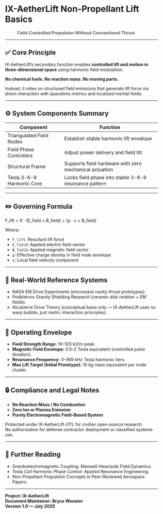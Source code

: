 # IX-AetherLift Non-Propellant Lift Basics

> **Field-Controlled Propulsion Without Conventional Thrust**

---

## ✅ Core Principle

IX-AetherLift’s secondary function enables **controlled lift and motion in three-dimensional space** using harmonic field modulation.

**No chemical fuels. No reaction mass. No moving parts.**

Instead, it relies on structured field emissions that generate lift force via direct interaction with spacetime metrics and localized inertial fields.

---

## ⚙️ System Components Summary

| Component                  | Function                              |
|--------------------------|---------------------------------------|
| Triangulated Field Nodes  | Establish stable harmonic lift envelope |
| Field Phase Controllers   | Adjust power delivery and field tilt   |
| Structural Frame          | Supports field hardware with zero mechanical actuation |
| Tesla 3-6-9 Harmonic Core | Locks field phase into stable 3-6-9 resonance pattern |

---

## ✏️ Governing Formula

F_lift = ∇ · (E_field × B_field) + (ρ · v × B_field)


Where:

- `F_lift`: Resultant lift force
- `E_field`: Applied electric field vector
- `B_field`: Applied magnetic field vector
- `ρ`: Effective charge density in field node envelope
- `v`: Local field velocity component

---

## 🔬 Real-World Reference Systems

- NASA EM Drive Experiments (microwave cavity thrust prototypes).
- Podkletnov Gravity Shielding Research (ceramic disk rotation + EM fields).
- Alcubierre Drive Theory (conceptual basis only — IX-AetherLift uses no warp bubble, just metric interaction principles).

---

## 📏 Operating Envelope

- **Field Strength Range:** 10–100 kV/m peak.
- **Magnetic Field Envelope:** 0.5–2 Tesla equivalent (controlled pulse duration).
- **Resonance Frequency:** 3–369 kHz Tesla harmonic tiers.
- **Max Lift Target (Initial Prototype):** 10 kg mass equivalent per node cluster.

---

## 🔒 Compliance and Legal Notes

- **No Reaction Mass / No Combustion**
- **Zero Ion or Plasma Emission**
- **Purely Electromagnetic Field-Based System**

Protected under IX-AetherLift-OTL for civilian open-source research.  
No authorization for defense contractor deployment or classified systems use.

---

## 🧠 Further Reading

- Gravitoelectromagnetic Coupling: Maxwell-Heaviside Field Dynamics.
- Tesla Coil Harmonic Phase Control: Applied Resonance Engineering.
- Non-Propellant Propulsion Concepts in Peer-Reviewed Aerospace Papers.

---

**Project: IX-AetherLift**  
**Document Maintainer: Bryce Wooster**  
**Version 1.0 — July 2025**
